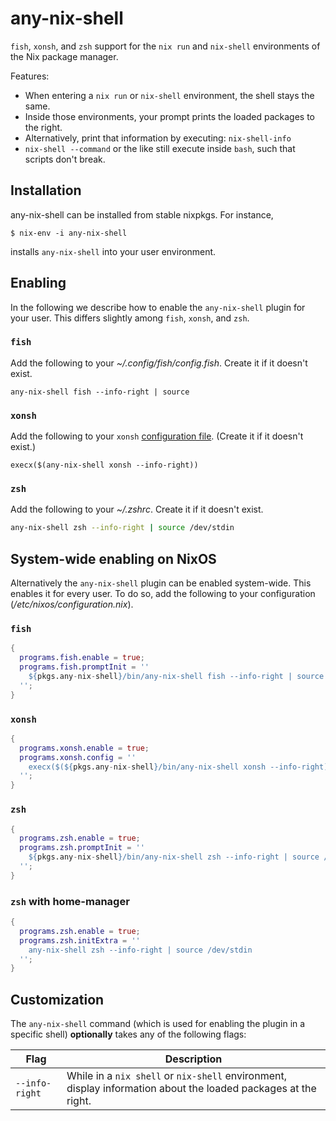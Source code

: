 # any-nix-shell

`fish`, `xonsh`, and `zsh` support for the `nix run` and `nix-shell`
environments of the Nix package manager.

Features:

* When entering a `nix run` or `nix-shell` environment, the shell stays the same.
* Inside those environments, your prompt prints the loaded packages to the right.
* Alternatively, print that information by executing: `nix-shell-info`
* `nix-shell --command` or the like still execute inside `bash`, such that scripts don't break.

## Installation

any-nix-shell can be installed from stable nixpkgs.
For instance,

```console
$ nix-env -i any-nix-shell
```

installs `any-nix-shell` into your user environment.

## Enabling

In the following we describe how to enable the `any-nix-shell` plugin
for your user.
This differs slightly among `fish`, `xonsh`, and `zsh`.

### `fish`

Add the following to your *~/.config/fish/config.fish*.
Create it if it doesn't exist.

```fish
any-nix-shell fish --info-right | source
```

### `xonsh`

Add the following to your `xonsh`
[configuration file](https://xon.sh/xonshrc.html).
(Create it if it doesn't exist.)

```xonsh
execx($(any-nix-shell xonsh --info-right))
```

### `zsh`

Add the following to your *~/.zshrc*.
Create it if it doesn't exist.

```zsh
any-nix-shell zsh --info-right | source /dev/stdin
```

## System-wide enabling on NixOS

Alternatively the `any-nix-shell` plugin can be enabled system-wide.
This enables it for every user.
To do so, add the following to your configuration (*/etc/nixos/configuration.nix*).

### `fish`

```nix
{
  programs.fish.enable = true;
  programs.fish.promptInit = ''
    ${pkgs.any-nix-shell}/bin/any-nix-shell fish --info-right | source
  '';
}
```

### `xonsh`

```nix
{
  programs.xonsh.enable = true;
  programs.xonsh.config = ''
    execx($(${pkgs.any-nix-shell}/bin/any-nix-shell xonsh --info-right))
  '';
}
```

### `zsh`

```nix
{
  programs.zsh.enable = true;
  programs.zsh.promptInit = ''
    ${pkgs.any-nix-shell}/bin/any-nix-shell zsh --info-right | source /dev/stdin
  '';
}
```

### `zsh` with home-manager

```nix
{
  programs.zsh.enable = true;
  programs.zsh.initExtra = ''
    any-nix-shell zsh --info-right | source /dev/stdin
  '';
}
```

## Customization

The `any-nix-shell` command (which is used for enabling the plugin in a specific shell) **optionally** takes any of the following flags:

| Flag | Description |
| - | - |
| `--info-right` | While in a `nix shell` or `nix-shell` environment, display information about the loaded packages at the right. |
